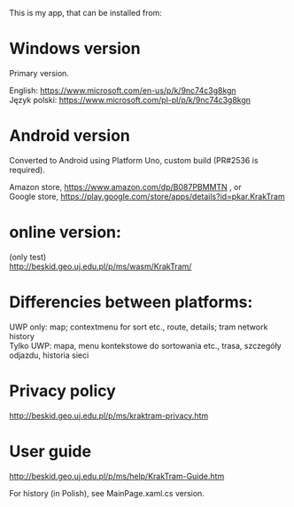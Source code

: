 
 This is my app, that can be installed from:

# Windows version
Primary version.

 English: https://www.microsoft.com/en-us/p/k/9nc74c3g8kgn <br />
 Język polski: https://www.microsoft.com/pl-pl/p/k/9nc74c3g8kgn

# Android version
 Converted to Android using Platform Uno, custom build (PR#2536 is required).

 Amazon store, https://www.amazon.com/dp/B087PBMMTN , or <br />
 Google store, https://play.google.com/store/apps/details?id=pkar.KrakTram

# online version:
 (only test) <br />
 http://beskid.geo.uj.edu.pl/p/ms/wasm/KrakTram/

# Differencies between platforms:
 UWP only: map; contextmenu for sort etc., route, details; tram network history <br />
 Tylko UWP: mapa, menu kontekstowe do sortowania etc., trasa, szczegóły odjazdu, historia sieci

# Privacy policy
 http://beskid.geo.uj.edu.pl/p/ms/kraktram-privacy.htm

# User guide
 http://beskid.geo.uj.edu.pl/p/ms/help/KrakTram-Guide.htm



 For history (in Polish), see MainPage.xaml.cs version.